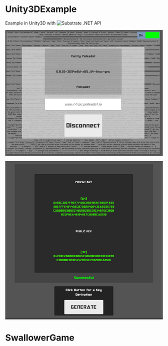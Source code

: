 # Unity3DExample
Example in Unity3D with ![Substrate .NET API](https://github.com/dotmog/SubstrateNetApi/tree/origin/SubstrateNetApi)

![Meta Data](https://github.com/darkfriend77/Unity3DExample/raw/master/images/metadata.png)

![Key Derivation](https://github.com/darkfriend77/Unity3DExample/raw/master/images/keyderivation.png)
# SwallowerGame
